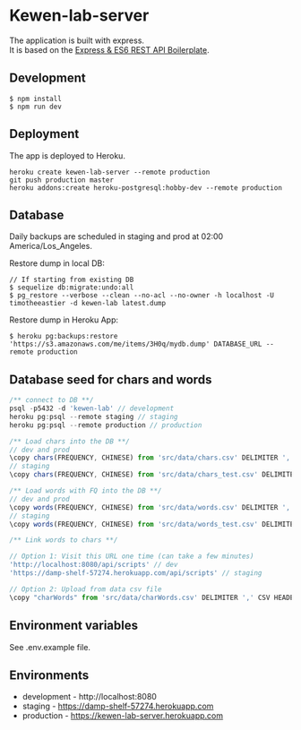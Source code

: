# Kewen-lab-server
The application is built with express.  
It is based on the [Express & ES6 REST API Boilerplate](https://github.com/developit/express-es6-rest-api).

## Development
```
$ npm install
$ npm run dev
```

## Deployment
The app is deployed to Heroku.
```
heroku create kewen-lab-server --remote production
git push production master
heroku addons:create heroku-postgresql:hobby-dev --remote production
```

## Database
Daily backups are scheduled in staging and prod at 02:00 America/Los_Angeles.

Restore dump in local DB:
```
// If starting from existing DB
$ sequelize db:migrate:undo:all
$ pg_restore --verbose --clean --no-acl --no-owner -h localhost -U timotheeastier -d kewen-lab latest.dump
```

Restore dump in Heroku App:
```
$ heroku pg:backups:restore 'https://s3.amazonaws.com/me/items/3H0q/mydb.dump' DATABASE_URL --remote production
```

## Database seed for chars and words
```js
/** connect to DB **/
psql -p5432 -d 'kewen-lab' // development
heroku pg:psql --remote staging // staging
heroku pg:psql --remote production // production

/** Load chars into the DB **/
// dev and prod
\copy chars(FREQUENCY, CHINESE) from 'src/data/chars.csv' DELIMITER ',' CSV
// staging
\copy chars(FREQUENCY, CHINESE) from 'src/data/chars_test.csv' DELIMITER ',' CSV

/** Load words with FQ into the DB **/
// dev and prod
\copy words(FREQUENCY, CHINESE) from 'src/data/words.csv' DELIMITER ',' CSV
// staging
\copy words(FREQUENCY, CHINESE) from 'src/data/words_test.csv' DELIMITER ',' CSV

/** Link words to chars **/

// Option 1: Visit this URL one time (can take a few minutes)
'http://localhost:8080/api/scripts' // dev
'https://damp-shelf-57274.herokuapp.com/api/scripts' // staging

// Option 2: Upload from data csv file
\copy "charWords" from 'src/data/charWords.csv' DELIMITER ',' CSV HEADER
```

## Environment variables
See .env.example file.

## Environments
- development - http://localhost:8080
- staging - https://damp-shelf-57274.herokuapp.com
- production - https://kewen-lab-server.herokuapp.com
